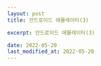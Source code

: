 ```yaml
---
layout: post
title: 안드로이드 에뮬레이터(3)

excerpt: 안드로이드 에뮬레이터(3)

date: 2022-05-20
last_modified_at: 2022-05-20
---
```


